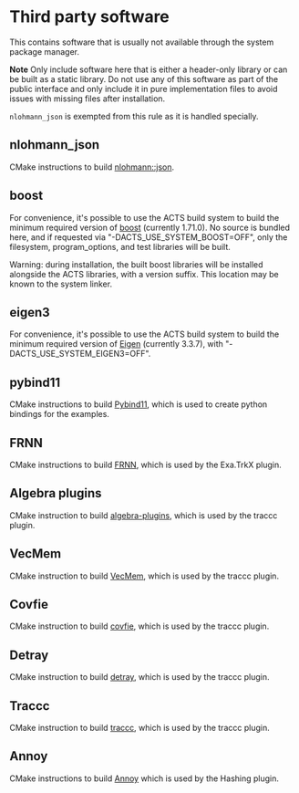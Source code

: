# Third party software

This contains software that is usually not available through the system
package manager.

**Note** Only include software here that is either a header-only library or
can be built as a static library. Do not use any of this software as part of
the public interface and only include it in pure implementation files to avoid
issues with missing files after installation.

`nlohmann_json` is exempted from this rule as it is handled specially.

## nlohmann_json

CMake instructions to build [nlohmann::json](https://github.com/nlohmann/json).

## boost

For convenience, it's possible to use the ACTS build system to build the minimum
required version of [boost](https://www.boost.org/) (currently 1.71.0).  No source is
bundled here, and if requested via "-DACTS_USE_SYSTEM_BOOST=OFF", only the filesystem,
program_options, and test libraries will be built.

Warning: during installation, the built boost libraries will be installed alongside the
ACTS libraries, with a version suffix. This location may be known to the system linker.

## eigen3

For convenience, it's possible to use the ACTS build system to build
the minimum required version of [Eigen](https://eigen.tuxfamily.org)
(currently 3.3.7), with "-DACTS_USE_SYSTEM_EIGEN3=OFF".

## pybind11

CMake instructions to build [Pybind11](https://github.com/pybind/pybind11), which is used to create python bindings for the examples.

## FRNN

CMake instructions to build [FRNN](https://github.com/lxxue/FRNN), which is used by the Exa.TrkX plugin.

## Algebra plugins

CMake instruction to build [algebra-plugins](https://github.com/acts-project/algebra-plugins), which is used by the traccc plugin.

## VecMem

CMake instruction to build [VecMem](https://github.com/acts-project/vecmem), which is used by the traccc plugin.

## Covfie

CMake instruction to build [covfie](https://github.com/acts-project/covfie), which is used by the traccc plugin.

## Detray

CMake instruction to build [detray](https://github.com/acts-project/detray), which is used by the traccc plugin.

## Traccc

CMake instruction to build [traccc](https://github.com/acts-project/traccc), which is used by the traccc plugin.

## Annoy

CMake instructions to build [Annoy](https://github.com/spotify/annoy) which is used by the Hashing plugin.

